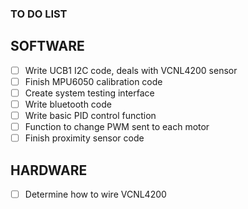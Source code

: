 ### TO DO LIST

## SOFTWARE
- [ ] Write UCB1 I2C code, deals with VCNL4200 sensor
- [ ] Finish MPU6050 calibration code
- [ ] Create system testing interface
- [ ] Write bluetooth code
- [ ] Write basic PID control function
- [ ] Function to change PWM sent to each motor
- [ ] Finish proximity sensor code 

## HARDWARE
- [ ] Determine how to wire VCNL4200